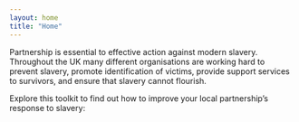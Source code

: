 ```yaml
---
layout: home
title: "Home"
---
```


<span class="hilight">Partnership is essential to effective action against modern slavery.</span> Throughout the UK many different organisations are working hard to prevent slavery, promote identification of victims, provide support services to survivors, and ensure that slavery cannot flourish.

Explore this toolkit to find out how to improve your local partnership’s response to slavery:
